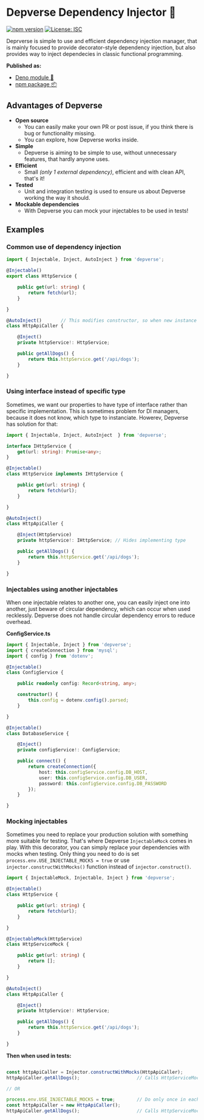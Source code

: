 
# Depverse Dependency Injector 💉

[![npm version](https://badge.fury.io/js/depverse.svg)](https://badge.fury.io/js/depverse)
[![License: ISC](https://img.shields.io/badge/License-ISC-blue.svg)](https://opensource.org/licenses/ISC)

Deprverse is simple to use and efficient dependency injection manager, that is mainly focused to provide decorator-style dependency injection, but also provides way to inject dependecies in classic functional programming.

**Published as:**
- [Deno module 🦕](https://deno.land/x/depverse)
- [npm package 📦](https://www.npmjs.com/package/depverse)

## Advantages of Depverse

- **Open source**
    - You can easily make your own PR or post issue, if you think there is bug or functionality missing.
    - You can explore, how Depverse works inside.
- **Simple**
    - Depverse is aiming to be simple to use, without unnecessary features, that hardly anyone uses.
- **Efficient**
    - Small *(only 1 external dependency)*, efficient and with clean API, that's it!
- **Tested**
    - Unit and integration testing is used to ensure us about Depverse working the way it should.
- **Mockable dependencies**
    - With Depverse you can mock your injectables to be used in tests!

## Examples 

### Common use of dependency injection

```typescript
import { Injectable, Inject, AutoInject } from 'depverse';

@Injectable()
export class HttpService {

    public get(url: string) {
        return fetch(url);
    }

}

@AutoInject()       // This modifies constructor, so when new instance is created, dependencies are automatically injected
class HttpApiCaller {

    @Inject()
    private httpService!: HttpService;

    public getAllDogs() {
        return this.httpService.get('/api/dogs');
    }

}
```  


### Using interface instead of specific type

Sometimes, we want our properties to have type of interface rather than specific implementation. This is sometimes problem for DI managers, because it does not know, which type to instanciate. Howerev, Depverse has solution for that:

```typescript
import { Injectable, Inject, AutoInject  } from 'depverse';

interface IHttpService {
    get(url: string): Promise<any>;
}

@Injectable()
class HttpService implements IHttpService {

    public get(url: string) {
        return fetch(url);
    }

}

@AutoInject()
class HttpApiCaller {

    @Inject(HttpService)
    private httpService!: IHttpService; // Hides implementing type

    public getAllDogs() {
        return this.httpService.get('/api/dogs');
    }

}
```

### Injectables using another injectables

When one injectable relates to another one, you can easily inject one into another, just beware of circular dependency, which can occur when used recklessly. Depverse does not handle circular dependency errors to reduce overhead.

**ConfigService.ts**

```typescript
import { Injectable, Inject } from 'depverse';
import { createConnection } from 'mysql';
import { config } from 'dotenv';

@Injectable()
class ConfigService {

    public readonly config: Record<string, any>;

    constructor() {
        this.config = dotenv.config().parsed;
    }

}

@Injectable()
class DatabaseService {

    @Inject()
    private configService!: ConfigService;

    public connect() {
        return createConnection({
            host: this.configService.config.DB_HOST,
            user: this.configService.config.DB_USER,
            password: this.configService.config.DB_PASSWORD
        });
    }

}
```

### Mocking injectables

Sometimes you need to replace your production solution with something more suitable for testing. That's where Depverse `InjectableMock` comes in play. With this decorator, you can simply replace your dependencies with mocks when testing. Only thing you need to do is set `process.env.USE_INJECTABLE_MOCKS = true` or use `injector.constructWithMocks()` function instead of `injector.construct()`.

```typescript 
import { InjectableMock, Injectable, Inject } from 'depverse';

@Injectable()
class HttpService {

    public get(url: string) {
        return fetch(url);
    }

}

@InjectableMock(HttpService)
class HttpServiceMock {

    public get(url: string) {
        return [];
    }

}

@AutoInject()
class HttpApiCaller {

    @Inject()
    private httpService!: HttpService;

    public getAllDogs() {
        return this.httpService.get('/api/dogs');
    }

}

```

**Then when used in tests:**
```typescript

const httpApiCaller = Injector.constructWithMocks(HttpApiCaller);
httpApiCaller.getAllDogs();                     // Calls HttpServiceMock instead of HttpService

// OR

process.env.USE_INJECTABLE_MOCKS = true;        // Do only once in each of your tests file
const httpApiCaller = new HttpApiCaller();
httpApiCaller.getAllDogs();                     // Calls HttpServiceMock 

```
